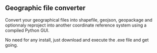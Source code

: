 ## Geographic file converter

Convert your geographical files into shapefile, geojson, geopackage and optionnaly reproject into another coordinate reference system using a compiled Python GUI.

No need for any install, just download and execute the .exe file and get going.
